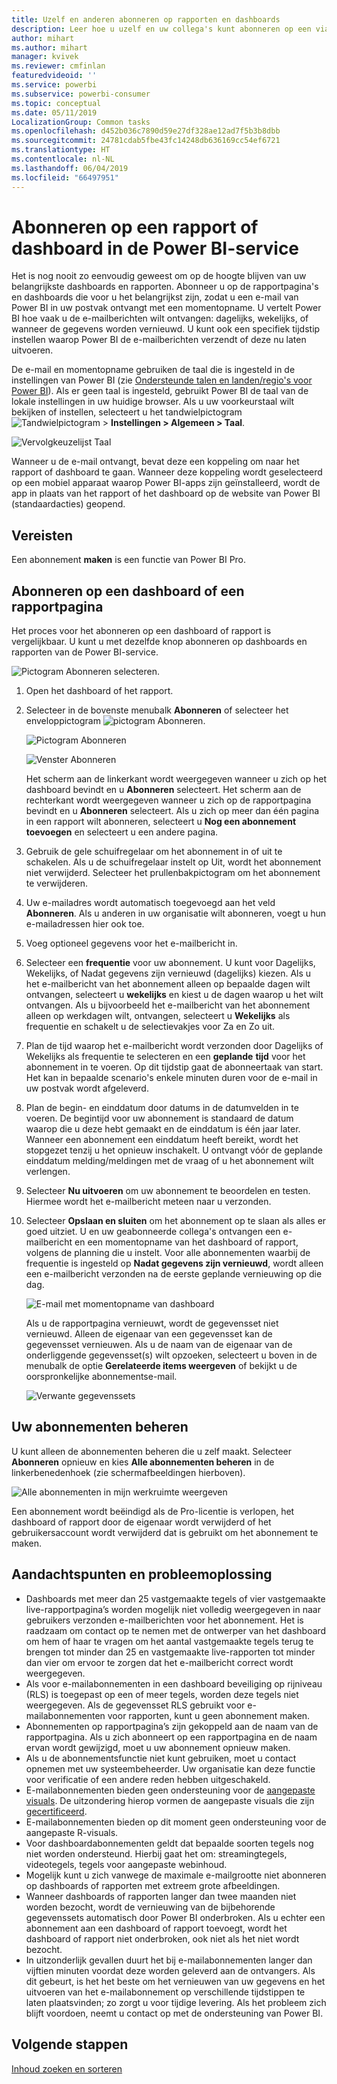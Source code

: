 ```yaml
---
title: Uzelf en anderen abonneren op rapporten en dashboards
description: Leer hoe u uzelf en uw collega's kunt abonneren op een via e-mail verzonden momentopname van een Power BI-rapport of -dashboard.
author: mihart
ms.author: mihart
manager: kvivek
ms.reviewer: cmfinlan
featuredvideoid: ''
ms.service: powerbi
ms.subservice: powerbi-consumer
ms.topic: conceptual
ms.date: 05/11/2019
LocalizationGroup: Common tasks
ms.openlocfilehash: d452b036c7890d59e27df328ae12ad7f5b3b8dbb
ms.sourcegitcommit: 24781cdab5fbe43fc14248db636169cc54ef6721
ms.translationtype: HT
ms.contentlocale: nl-NL
ms.lasthandoff: 06/04/2019
ms.locfileid: "66497951"
---
```

# <a name="subscribe-to-a-report-or-dashboard-in-power-bi-service"></a>Abonneren op een rapport of dashboard in de Power BI-service 
Het is nog nooit zo eenvoudig geweest om op de hoogte blijven van uw belangrijkste dashboards en rapporten. Abonneer u op de rapportpagina's en dashboards die voor u het belangrijkst zijn, zodat u een e-mail van Power BI in uw postvak ontvangt met een momentopname. U vertelt Power BI hoe vaak u de e-mailberichten wilt ontvangen: dagelijks, wekelijks, of wanneer de gegevens worden vernieuwd. U kunt ook een specifiek tijdstip instellen waarop Power BI de e-mailberichten verzendt of deze nu laten uitvoeren.  

De e-mail en momentopname gebruiken de taal die is ingesteld in de instellingen van Power BI (zie [Ondersteunde talen en landen/regio's voor Power BI](../supported-languages-countries-regions.md)). Als er geen taal is ingesteld, gebruikt Power BI de taal van de lokale instellingen in uw huidige browser. Als u uw voorkeurstaal wilt bekijken of instellen, selecteert u het tandwielpictogram ![Tandwielpictogram](./media/end-user-subscribe/power-bi-settings-icon.png) > **Instellingen > Algemeen > Taal**. 

![Vervolgkeuzelijst Taal](./media/end-user-subscribe/power-bi-language.png)

Wanneer u de e-mail ontvangt, bevat deze een koppeling om naar het rapport of dashboard te gaan. Wanneer deze koppeling wordt geselecteerd op een mobiel apparaat waarop Power BI-apps zijn geïnstalleerd, wordt de app in plaats van het rapport of het dashboard op de website van Power BI (standaardacties) geopend.


## <a name="requirements"></a>Vereisten
Een abonnement **maken** is een functie van Power BI Pro.   

## <a name="subscribe-to-a-dashboard-or-a-report-page"></a>Abonneren op een dashboard of een rapportpagina
Het proces voor het abonneren op een dashboard of rapport is vergelijkbaar. U kunt u met dezelfde knop abonneren op dashboards en rapporten van de Power BI-service.
 
![Pictogram Abonneren selecteren](./media/end-user-subscribe/power-bi-subscribe-orientation.png).

1. Open het dashboard of het rapport.
2. Selecteer in de bovenste menubalk **Abonneren** of selecteer het enveloppictogram ![pictogram Abonneren](./media/end-user-subscribe/power-bi-icon-envelope.png).
   
   ![Pictogram Abonneren](./media/end-user-subscribe/power-bi-subscribe-icon.png)

   ![Venster Abonneren](./media/end-user-subscribe/power-bi-emails-newer.png)
    
    Het scherm aan de linkerkant wordt weergegeven wanneer u zich op het dashboard bevindt en u **Abonneren** selecteert. Het scherm aan de rechterkant wordt weergegeven wanneer u zich op de rapportpagina bevindt en u **Abonneren** selecteert. Als u zich op meer dan één pagina in een rapport wilt abonneren, selecteert u **Nog een abonnement toevoegen** en selecteert u een andere pagina. 

4. Gebruik de gele schuifregelaar om het abonnement in of uit te schakelen.  Als u de schuifregelaar instelt op Uit, wordt het abonnement niet verwijderd. Selecteer het prullenbakpictogram om het abonnement te verwijderen.

4. Uw e-mailadres wordt automatisch toegevoegd aan het veld **Abonneren**. Als u anderen in uw organisatie wilt abonneren, voegt u hun e-mailadressen hier ook toe. 

5. Voeg optioneel gegevens voor het e-mailbericht in. 

5. Selecteer een **frequentie** voor uw abonnement.  U kunt voor Dagelijks, Wekelijks, of Nadat gegevens zijn vernieuwd (dagelijks) kiezen.  Als u het e-mailbericht van het abonnement alleen op bepaalde dagen wilt ontvangen, selecteert u **wekelijks** en kiest u de dagen waarop u het wilt ontvangen.  Als u bijvoorbeeld het e-mailbericht van het abonnement alleen op werkdagen wilt, ontvangen, selecteert u **Wekelijks** als frequentie en schakelt u de selectievakjes voor Za en Zo uit.   

6. Plan de tijd waarop het e-mailbericht wordt verzonden door Dagelijks of Wekelijks als frequentie te selecteren en een **geplande** **tijd** voor het abonnement in te voeren.  Op dit tijdstip gaat de abonneertaak van start. Het kan in bepaalde scenario's enkele minuten duren voor de e-mail in uw postvak wordt afgeleverd.    

7. Plan de begin- en einddatum door datums in de datumvelden in te voeren. De begintijd voor uw abonnement is standaard de datum waarop die u deze hebt gemaakt en de einddatum is één jaar later. Wanneer een abonnement een einddatum heeft bereikt, wordt het stopgezet tenzij u het opnieuw inschakelt.  U ontvangt vóór de geplande einddatum melding/meldingen met de vraag of u het abonnement wilt verlengen.     

8. Selecteer **Nu uitvoeren** om uw abonnement te beoordelen en testen.  Hiermee wordt het e-mailbericht meteen naar u verzonden. 

8. Selecteer **Opslaan en sluiten** om het abonnement op te slaan als alles er goed uitziet. U en uw geabonneerde collega's ontvangen een e-mailbericht en een momentopname van het dashboard of rapport, volgens de planning die u instelt. Voor alle abonnementen waarbij de frequentie is ingesteld op **Nadat gegevens zijn vernieuwd**, wordt alleen een e-mailbericht verzonden na de eerste geplande vernieuwing op die dag.
   
   ![E-mail met momentopname van dashboard](media/end-user-subscribe/power-bi-subscribe-email.png)
   
    Als u de rapportpagina vernieuwt, wordt de gegevensset niet vernieuwd. Alleen de eigenaar van een gegevensset kan de gegevensset vernieuwen. Als u de naam van de eigenaar van de onderliggende gegevensset(s) wilt opzoeken, selecteert u boven in de menubalk de optie **Gerelateerde items weergeven** of bekijkt u de oorspronkelijke abonnementse-mail.
   
    ![Verwante gegevenssets](./media/end-user-subscribe/power-bi-view-related-screen.png)


## <a name="manage-your-subscriptions"></a>Uw abonnementen beheren
U kunt alleen de abonnementen beheren die u zelf maakt. Selecteer **Abonneren** opnieuw en kies **Alle abonnementen beheren** in de linkerbenedenhoek (zie schermafbeeldingen hierboven). 

![Alle abonnementen in mijn werkruimte weergeven](./media/end-user-subscribe/power-bi-manage.png)

Een abonnement wordt beëindigd als de Pro-licentie is verlopen, het dashboard of rapport door de eigenaar wordt verwijderd of het gebruikersaccount wordt verwijderd dat is gebruikt om het abonnement te maken.

## <a name="considerations-and-troubleshooting"></a>Aandachtspunten en probleemoplossing
* Dashboards met meer dan 25 vastgemaakte tegels of vier vastgemaakte live-rapportpagina’s worden mogelijk niet volledig weergegeven in naar gebruikers verzonden e-mailberichten voor het abonnement. Het is raadzaam om contact op te nemen met de ontwerper van het dashboard om hem of haar te vragen om het aantal vastgemaakte tegels terug te brengen tot minder dan 25 en vastgemaakte live-rapporten tot minder dan vier om ervoor te zorgen dat het e-mailbericht correct wordt weergegeven.  
* Als voor e-mailabonnementen in een dashboard beveiliging op rijniveau (RLS) is toegepast op een of meer tegels, worden deze tegels niet weergegeven.  Als de gegevensset RLS gebruikt voor e-mailabonnementen voor rapporten, kunt u geen abonnement maken.
* Abonnementen op rapportpagina’s zijn gekoppeld aan de naam van de rapportpagina. Als u zich abonneert op een rapportpagina en de naam ervan wordt gewijzigd, moet u uw abonnement opnieuw maken.
* Als u de abonnementsfunctie niet kunt gebruiken, moet u contact opnemen met uw systeembeheerder. Uw organisatie kan deze functie voor verificatie of een andere reden hebben uitgeschakeld.  
* E-mailabonnementen bieden geen ondersteuning voor de [aangepaste visuals](../power-bi-custom-visuals.md).  De uitzondering hierop vormen de aangepaste visuals die zijn [gecertificeerd](../power-bi-custom-visuals-certified.md).  
* E-mailabonnementen bieden op dit moment geen ondersteuning voor de aangepaste R-visuals.  
* Voor dashboardabonnementen geldt dat bepaalde soorten tegels nog niet worden ondersteund.  Hierbij gaat het om: streamingtegels, videotegels, tegels voor aangepaste webinhoud.     
* Mogelijk kunt u zich vanwege de maximale e-mailgrootte niet abonneren op dashboards of rapporten met extreem grote afbeeldingen.    
* Wanneer dashboards of rapporten langer dan twee maanden niet worden bezocht, wordt de vernieuwing van de bijbehorende gegevenssets automatisch door Power BI onderbroken.  Als u echter een abonnement aan een dashboard of rapport toevoegt, wordt het dashboard of rapport niet onderbroken, ook niet als het niet wordt bezocht.
* In uitzonderlijk gevallen duurt het bij e-mailabonnementen langer dan vijftien minuten voordat deze worden geleverd aan de ontvangers.  Als dit gebeurt, is het het beste om het vernieuwen van uw gegevens en het uitvoeren van het e-mailabonnement op verschillende tijdstippen te laten plaatsvinden; zo zorgt u voor tijdige levering.  Als het probleem zich blijft voordoen, neemt u contact op met de ondersteuning van Power BI.

## <a name="next-steps"></a>Volgende stappen

[Inhoud zoeken en sorteren](end-user-search-sort.md)
